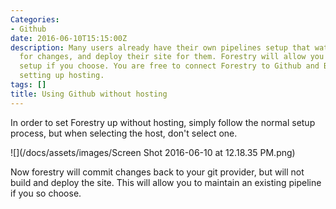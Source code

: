 ```yaml
---
Categories:
- Github
date: 2016-06-10T15:15:00Z
description: Many users already have their own pipelines setup that watch their repositories
  for changes, and deploy their site for them. Forestry will allow you to keep this
  setup if you choose. You are free to connect Forestry to Github and Bitbucket without
  setting up hosting.
tags: []
title: Using Github without hosting
---
```


In order to set Forestry up without hosting, simply follow the normal setup process, but when selecting the host, don't select one.

![](/docs/assets/images/Screen Shot 2016-06-10 at 12.18.35 PM.png)

Now forestry will commit changes back to your git provider, but will not build and deploy the site. This will allow you to maintain an existing pipeline if you so choose.
